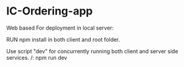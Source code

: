 # IC-Ordering-app
Web based
For deployment in local server:

RUN npm install in both client and root folder.

Use script "dev" for concurrently running both client and server side services.
/: npm run dev

